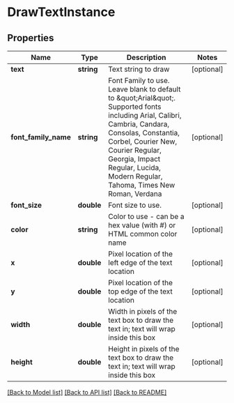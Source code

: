 # DrawTextInstance

## Properties
Name | Type | Description | Notes
------------ | ------------- | ------------- | -------------
**text** | **string** | Text string to draw | [optional] 
**font_family_name** | **string** | Font Family to use.  Leave blank to default to \&quot;Arial\&quot;.  Supported fonts including Arial, Calibri, Cambria, Candara, Consolas, Constantia, Corbel, Courier New, Courier Regular, Georgia, Impact Regular, Lucida, Modern Regular, Tahoma, Times New Roman, Verdana | [optional] 
**font_size** | **double** | Font size to use. | [optional] 
**color** | **string** | Color to use - can be a hex value (with #) or HTML common color name | [optional] 
**x** | **double** | Pixel location of the left edge of the text location | [optional] 
**y** | **double** | Pixel location of the top edge of the text location | [optional] 
**width** | **double** | Width in pixels of the text box to draw the text in; text will wrap inside this box | [optional] 
**height** | **double** | Height in pixels of the text box to draw the text in; text will wrap inside this box | [optional] 

[[Back to Model list]](../README.md#documentation-for-models) [[Back to API list]](../README.md#documentation-for-api-endpoints) [[Back to README]](../README.md)


